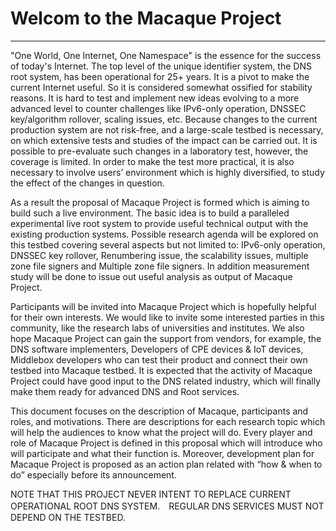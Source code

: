 # Welcom to the Macaque Project
------

"One World, One Internet, One Namespace" is the essence for the success of today's Internet. The top level of the unique identifier system, the DNS root system, has been operational for 25+ years. It is a pivot to make the current Internet useful. So it is considered somewhat ossified for stability reasons. It is hard to test and implement new ideas evolving to a more advanced level to counter challenges like IPv6-only operation, DNSSEC key/algorithm rollover, scaling issues, etc. Because changes to the current production system are not risk-free, and a large-scale testbed is necessary, on which extensive tests and studies of the impact can be carried out. It is possible to pre-evaluate such changes in a laboratory test, however, the coverage is limited. In order to make the test more practical, it is also necessary to involve users’ environment which is highly diversified, to study the effect of the changes in question. 
 
As a result the proposal of Macaque Project is formed which is aiming to build such a live environment. The basic idea is to build a paralleled experimental live root system to provide useful technical output with the existing production systems. Possible research agenda will be explored on this testbed covering several aspects but not limited to: IPv6-only operation, DNSSEC key rollover, Renumbering issue, the scalability issues, multiple zone file signers and Multiple zone file signers. In addition measurement study will be done to issue out useful analysis as output of Macaque Project.

Participants will be invited into Macaque Project which is hopefully helpful for their own interests. We would like to invite some interested parties in this community, like the research labs of universities and institutes. We also hope Macaque Project can gain the support from vendors, for example, the DNS software implementers, Developers of CPE devices & IoT devices, Middlebox developers who can test their product and connect their own testbed into Macaque testbed. It is expected that the activity of Macaque Project could have good input to the DNS related industry, which will finally make them ready for advanced DNS and Root services.  

This document focuses on the description of Macaque, participants and roles, and motivations. There are descriptions for each research topic which will help the audiences to know what the project will do. Every player and role of Macaque Project is defined in this proposal which will introduce who will participate and what their function is. Moreover, development plan for Macaque Project is proposed as an action plan related with “how & when to do” especially before its announcement. 

NOTE THAT THIS PROJECT NEVER INTENT TO REPLACE CURRENT OPERATIONAL ROOT DNS SYSTEM.　REGULAR DNS SERVICES MUST NOT DEPEND ON THE TESTBED.
